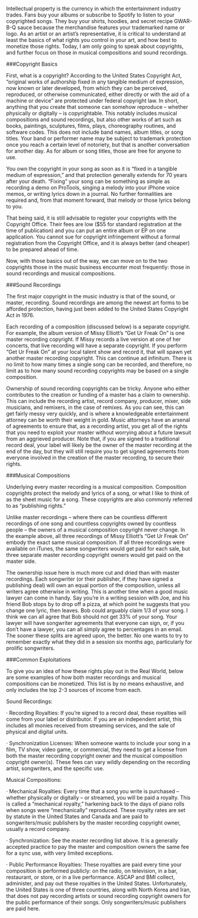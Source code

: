 Intellectual property is the currency in which the entertainment industry trades. Fans buy your albums or subscribe to Spotify to listen to your copyrighted songs. They buy your shirts, hoodies, and secret recipe GWAR-B-Q sauce because the merchandise features your trademarked name or logo. As an artist or an artist’s representative, it is critical to understand at least the basics of what rights you control in your art, and how best to monetize those rights. Today, I am only going to speak about copyrights, and further focus on those in musical compositions and sound recordings.

###Copyright Basics
 
First, what is a copyright? According to the United States Copyright Act, “original works of authorship fixed in any tangible medium of expression, now known or later developed, from which they can be perceived, reproduced, or otherwise communicated, either directly or with the aid of a machine or device” are protected under federal copyright law. In short, anything that you create that someone can somehow reproduce – whether physically or digitally – is copyrightable. This notably includes musical compositions and sound recordings, but also other works of art such as books, paintings, sculptures, films, plays, choreography routines, and software codes. This does not include band names, album titles, or song titles.  Your band or performer name may be subject to trademark protection once you reach a certain level of notoriety, but that is another conversation for another day. As for album or song titles, those are free for anyone to use.
 
You own the copyright in your song as soon as it is “fixed in a tangible medium of expression,” and that protection generally extends for 70 years after your death. “Fixing” your song can be something as simple as recording a demo on ProTools, singing a melody into your iPhone voice memos, or writing lyrics down in a journal. No further formalities are required and, from that moment forward, that melody or those lyrics belong to you. 
 
That being said, it is still advisable to register your copyrights with the Copyright Office. Their fees are low ($55 for standard registration at the time of publication) and you can put an entire album or EP on one application. You cannot sue for copyright infringement without a formal registration from the Copyright Office, and it is always better (and cheaper) to be prepared ahead of time.
 
Now, with those basics out of the way, we can move on to the two copyrights those in the music business encounter most frequently: those in sound recordings and musical compositions.
 
###Sound Recordings
 
The first major copyright in the music industry is that of the sound, or master, recording. Sound recordings are among the newest art forms to be afforded protection, having just been added to the United States Copyright Act in 1976.
 
Each recording of a composition (discussed below) is a separate copyright. For example, the album version of Missy Elliott’s “Get Ur Freak On” is one master recording copyright. If Missy records a live version at one of her concerts, that live recording will have a separate copyright. If you perform “Get Ur Freak On” at your local talent show and record it, that will spawn yet another master recording copyright. This can continue ad infinitum. There is no limit to how many times a single song can be recorded, and therefore, no limit as to how many sound recording copyrights may be based on a single composition.
 
Ownership of sound recording copyrights can be tricky. Anyone who either contributes to the creation or funding of a master has a claim to ownership. This can include the recording artist, record company, producer, mixer, side musicians, and remixers, in the case of remixes. As you can see, this can get fairly messy very quickly, and is where a knowledgeable entertainment attorney can be worth their weight in gold. Music attorneys have an arsenal of agreements to ensure that, as a recording artist, you get all of the rights that you need to exploit your master without worrying about a future lawsuit from an aggrieved producer. Note that, if you are signed to a traditional record deal, your label will likely be the owner of the master recording at the end of the day, but they will still require you to get signed agreements from everyone involved in the creation of the master recording, to secure their rights. 
 
 
###Musical Compositions
 
Underlying every master recording is a musical composition. Composition copyrights protect the melody and lyrics of a song, or what I like to think of as the sheet music for a song. These copyrights are also commonly referred to as “publishing rights.”
 
Unlike master recordings – where there can be countless different recordings of one song and countless copyrights owned by countless people – the owners of a musical composition copyright never change. In the example above, all three recordings of Missy Elliott’s “Get Ur Freak On” embody the exact same musical composition. If all three recordings were available on iTunes, the same songwriters would get paid for each sale, but three separate master recording copyright owners would get paid on the master side.
 
The ownership issue here is much more cut and dried than with master recordings. Each songwriter (or their publisher, if they have signed a publishing deal) will own an equal portion of the composition, unless all writers agree otherwise in writing. This is another time when a good music lawyer can come in handy. Say you’re in a writing session with Joe, and his friend Bob stops by to drop off a pizza, at which point he suggests that you change one lyric, then leaves. Bob could arguably claim 1/3 of your song. I think we can all agree that Bob should not get 33% of your song. Your lawyer will have songwriter agreements that everyone can sign, or, if you don’t have a lawyer, you can all simply agree to percentages in an email. The sooner these splits are agreed upon, the better. No one wants to try to remember exactly what they did in a session six months ago, particularly for prolific songwriters.
 
###Common Exploitations
 
To give you an idea of how these rights play out in the Real World, below are some examples of how both master recordings and musical compositions can be monetized. This list is by no means exhaustive, and only includes the top 2-3 sources of income from each.
 
Sound Recordings:
 
· Recording Royalties: If you’re signed to a record deal, these royalties will come from your label or distributor. If you are an independent artist, this includes all monies received from streaming services, and the sale of physical and digital units.
 
· Synchronization Licenses: When someone wants to include your song in a film, TV show, video game, or commercial, they need to get a license from both the master recording copyright owner and the musical composition copyright owner(s). These fees can vary wildly depending on the recording artist, songwriters, and the specific use.
 
Musical Compositions:
 
· Mechanical Royalties:  Every time that a song you write is purchased – whether physically or digitally – or streamed, you will be paid a royalty. This is called a “mechanical royalty,” harkening back to the days of piano rolls when songs were “mechanically” reproduced. These royalty rates are set by statute in the United States and Canada and are paid to songwriters/music publishers by the master recording copyright owner, usually a record company.
 
· Synchronization:  See the master recording list above. It is a generally accepted practice to pay the master and composition owners the same fee for a sync use, with very limited exceptions.
 
· Public Performance Royalties:  These royalties are paid every time your composition is performed publicly:  on the radio, on television, in a bar, restaurant, or store, or in a live performance.  ASCAP and BMI collect, administer, and pay out these royalties in the United States.  Unfortunately, the United States is one of three countries, along with North Korea and Iran, that does not pay recording artists or sound recording copyright owners for the public performance of their songs.  Only songwriters/music publishers are paid here.
 
 
 
 

